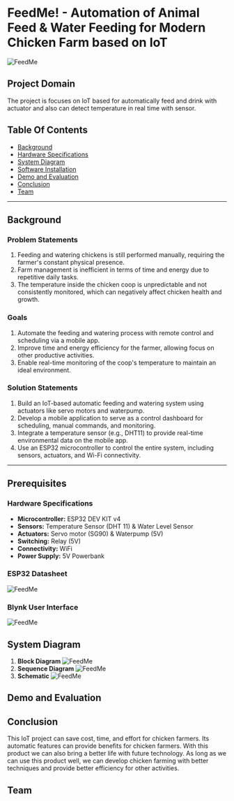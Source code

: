 # FeedMe! - Automation of Animal Feed & Water Feeding for Modern Chicken Farm based on IoT
![FeedMe](https://github.com/user-attachments/assets/fed6c4f2-d08b-470d-a71d-a3c96022bd6b)
## Project Domain
The project is focuses on IoT based for automatically feed and drink with actuator and also can detect temperature in real time with sensor.

## Table Of Contents
- [Background](#background)
- [Hardware Specifications](#hardware-specifications)
- [System Diagram](#system-diagram)
- [Software Installation](#software-installation)
- [Demo and Evaluation](#demo-and-evaluation)
- [Conclusion](#conclusion)
- [Team](#team)

---

## Background


### Problem Statements
1. Feeding and watering chickens is still performed manually, requiring the farmer's constant physical presence.
2. Farm management is inefficient in terms of time and energy due to repetitive daily tasks.
3. The temperature inside the chicken coop is unpredictable and not consistently monitored, which can negatively affect chicken health and growth.
   
### Goals
1. Automate the feeding and watering process with remote control and scheduling via a mobile app.
2. Improve time and energy efficiency for the farmer, allowing focus on other productive activities.
3. Enable real-time monitoring of the coop's temperature to maintain an ideal environment.

### Solution Statements
1. Build an IoT-based automatic feeding and watering system using actuators like servo motors and waterpump.
2. Develop a mobile application to serve as a control dashboard for scheduling, manual commands, and monitoring.
3. Integrate a temperature sensor (e.g., DHT11) to provide real-time environmental data on the mobile app.
4. Use an ESP32 microcontroller to control the entire system, including sensors, actuators, and Wi-Fi connectivity.

---

## Prerequisites

### Hardware Specifications

- **Microcontroller:** ESP32 DEV KIT v4
- **Sensors:** Temperature Sensor (DHT 11) & Water Level Sensor
- **Actuators:** Servo motor (SG90) & Waterpump (5V)
- **Switching:** Relay (5V)
- **Connectivity:** WiFi
- **Power Supply:** 5V Powerbank

### ESP32 Datasheet
![FeedMe](assets/esp32v4pinout.png)

### Blynk User Interface
![FeedMe](assets/blynk.jpg)

## System Diagram

1. **Block Diagram**
   ![FeedMe](assets/blockdiagram.jpg)
2. **Sequence Diagram**
   ![FeedMe](assets/sequencediagram.jpg)
3. **Schematic**
   ![FeedMe](assets/Schematic.jpg)



## Demo and Evaluation

## Conclusion
This IoT project can save cost, time, and effort for chicken farmers. Its automatic features can provide benefits for chicken farmers. With this product we can also bring a better life with future technology. As long as we can use this product well, we can develop chicken farming with better techniques and provide better efficiency for other activities.

## Team
